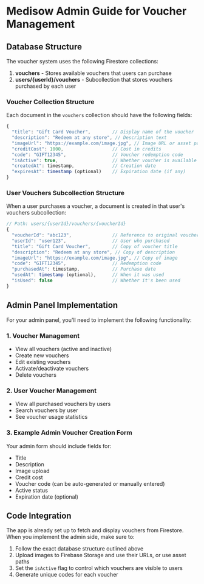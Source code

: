 # Medisow Admin Guide for Voucher Management

## Database Structure

The voucher system uses the following Firestore collections:

1. **vouchers** - Stores available vouchers that users can purchase
2. **users/{userId}/vouchers** - Subcollection that stores vouchers purchased by each user

### Voucher Collection Structure

Each document in the `vouchers` collection should have the following fields:

```typescript
{
  "title": "Gift Card Voucher",        // Display name of the voucher
  "description": "Redeem at any store", // Description text
  "imageUrl": "https://example.com/image.jpg", // Image URL or asset path
  "creditCost": 1000,                  // Cost in credits
  "code": "GIFT12345",                 // Voucher redemption code
  "isActive": true,                    // Whether voucher is available
  "createdAt": timestamp,              // Creation date
  "expiresAt": timestamp (optional)    // Expiration date (if any)
}
```

### User Vouchers Subcollection Structure

When a user purchases a voucher, a document is created in that user's vouchers subcollection:

```typescript
// Path: users/{userId}/vouchers/{voucherId}
{
  "voucherId": "abc123",               // Reference to original voucher
  "userId": "user123",                 // User who purchased
  "title": "Gift Card Voucher",        // Copy of voucher title
  "description": "Redeem at any store", // Copy of description
  "imageUrl": "https://example.com/image.jpg", // Copy of image
  "code": "GIFT12345",                 // Redemption code
  "purchasedAt": timestamp,            // Purchase date
  "usedAt": timestamp (optional),      // When it was used
  "isUsed": false                      // Whether it's been used
}
```

## Admin Panel Implementation

For your admin panel, you'll need to implement the following functionality:

### 1. Voucher Management

- View all vouchers (active and inactive)
- Create new vouchers
- Edit existing vouchers
- Activate/deactivate vouchers
- Delete vouchers

### 2. User Voucher Management

- View all purchased vouchers by users
- Search vouchers by user
- See voucher usage statistics

### 3. Example Admin Voucher Creation Form

Your admin form should include fields for:

- Title
- Description
- Image upload
- Credit cost
- Voucher code (can be auto-generated or manually entered)
- Active status
- Expiration date (optional)

## Code Integration

The app is already set up to fetch and display vouchers from Firestore. When you implement the admin side, make sure to:

1. Follow the exact database structure outlined above
2. Upload images to Firebase Storage and use their URLs, or use asset paths
3. Set the `isActive` flag to control which vouchers are visible to users
4. Generate unique codes for each voucher


